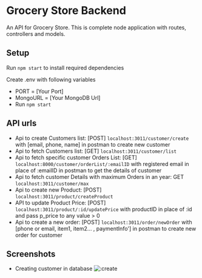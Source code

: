 # Grocery Store Backend

An API for Grocery Store. This is complete node application with routes, controllers and models.

## Setup

Run `npm start` to install required dependencies

Create .env with following variables

- PORT = [Your Port]
- MongoURL = [Your MongoDB Url]
- Run `npm start`

## API urls
* Api to create Customers list: [POST] `localhost:3011/customer/create` with [email, phone, name] in postman to create new customer
* Api to fetch Customers list: [GET] `localhost:3011/customer/list`
* Api to fetch specific customer Orders List: [GET] `localhost:8000/customer/orderList/:emailID` with registered email in place of :emailID in postman to get the details of customer
* Api to fetch customer Details with maximum Orders in an year: GET `localhost:3011/customer/max`
* Api to create new Product: [POST] `localhost:3011/product/createProduct`
* API to update Product Price: [POST] `localhost:3011/product/:id/updatePrice` with productID in place of :id and pass p_price to any value > 0
* Api to create a new order: [POST] `localhost:3011/order/newOrder` with [phone or email, item1, item2... , paymentInfo'] in postman to create new order for customer

## Screenshots

- Creating customer in database
![:create](https://user-images.githubusercontent.com/99065594/189067866-5e17803a-463c-4ff8-a76f-feca8e55a3f1.png)
